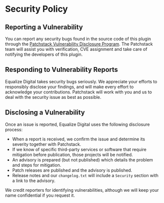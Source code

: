 # Security Policy

## Reporting a Vulnerability

You can report any security bugs found in the source code of this plugin through the [Patchstack Vulnerability Disclosure Program](https://patchstack.com/database/vdp/accessibility-checker). The Patchstack team will assist you with verification, CVE assignment and take care of notifying the developers of this plugin.

## Responding to Vulnerability Reports

Equalize Digital takes security bugs seriously.  We appreciate your efforts to responsibly disclose your findings, and will make every effort to acknowledge your contributions. Patchstack will work with you and us to deal with the security issue as best as possible.

## Disclosing a Vulnerability

Once an issue is reported, Equalize Digital uses the following disclosure process:

- When a report is received, we confirm the issue and determine its severity together with Patchstack.
- If we know of specific third-party services or software that require mitigation before publication, those projects will be notified.
- An advisory is prepared (but not published) which details the problem and steps for mitigation.
- Patch releases are published and the advisory is published.
- Release notes and our `changelog.txt` will include a `Security` section with a link to the advisory.

We credit reporters for identifying vulnerabilities, although we will keep your name confidential if you request it.
